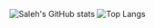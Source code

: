 ![Saleh's GitHub stats](https://github-readme-stats.vercel.app/api?username=SalehHamrahi&show_icons=true&theme=dark)
![Top Langs](https://github-readme-stats.vercel.app/api/top-langs/?username=SalehHamrahi&theme=dark&layout=compact&hide_title=true&exclude_repo=Jupiter-OS&hide=Assembly)
